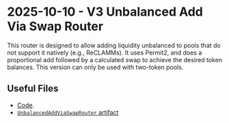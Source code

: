 # 2025-10-10 - V3 Unbalanced Add Via Swap Router

This router is designed to allow adding liquidity unbalanced to pools that do not support it natively (e.g., ReCLAMMs). It uses Permit2, and does a proportional add followed by a calculated swap to achieve the desired token balances. This version can only be used with two-token pools.

## Useful Files

- [Code](https://github.com/balancer/balancer-v3-monorepo/commit/15fec8cd044762942b8ebc357a5594e265096ba5).
- [`UnbalancedAddViaSwapRouter` artifact](./artifact/UnbalancedAddViaSwapRouter.json)
